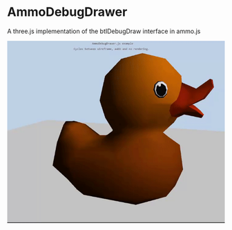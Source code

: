 # AmmoDebugDrawer
A three.js implementation of the btIDebugDraw interface in ammo.js

![](ammo_debug.gif)
